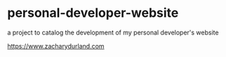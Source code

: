 # personal-developer-website

a project to catalog the development of my personal developer's website

https://www.zacharydurland.com
